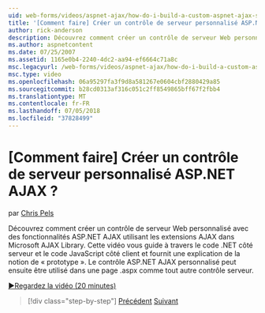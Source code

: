 ```yaml
---
uid: web-forms/videos/aspnet-ajax/how-do-i-build-a-custom-aspnet-ajax-server-control
title: '[Comment faire] Créer un contrôle de serveur personnalisé ASP.NET AJAX ? | Microsoft Docs'
author: rick-anderson
description: Découvrez comment créer un contrôle de serveur Web personnalisé avec des fonctionnalités ASP.NET AJAX utilisant les extensions AJAX dans Microsoft AJAX Library. Cette vidéo vous guide à...
ms.author: aspnetcontent
ms.date: 07/25/2007
ms.assetid: 1165e0b4-2240-4dc2-aa94-ef6664c71a8c
msc.legacyurl: /web-forms/videos/aspnet-ajax/how-do-i-build-a-custom-aspnet-ajax-server-control
msc.type: video
ms.openlocfilehash: 06a95297fa3f9d8a581267e0604cbf2880429a85
ms.sourcegitcommit: b28cd0313af316c051c2ff8549865bff67f2fbb4
ms.translationtype: MT
ms.contentlocale: fr-FR
ms.lasthandoff: 07/05/2018
ms.locfileid: "37828499"
---
```

<a name="how-do-i-build-a-custom-aspnet-ajax-server-control"></a>[Comment faire] Créer un contrôle de serveur personnalisé ASP.NET AJAX ?
====================
par [Chris Pels](https://twitter.com/chrispels)

Découvrez comment créer un contrôle de serveur Web personnalisé avec des fonctionnalités ASP.NET AJAX utilisant les extensions AJAX dans Microsoft AJAX Library. Cette vidéo vous guide à travers le code .NET côté serveur et le code JavaScript côté client et fournit une explication de la notion de « prototype ». Le contrôle ASP.NET AJAX personnalisé peut ensuite être utilisé dans une page .aspx comme tout autre contrôle serveur.

[&#9654;Regardez la vidéo (20 minutes)](https://channel9.msdn.com/Blogs/ASP-NET-Site-Videos/how-do-i-build-a-custom-aspnet-ajax-server-control)

> [!div class="step-by-step"]
> [Précédent](how-do-i-debug-aspnet-ajax-applications-using-visual-studio-2005.md)
> [Suivant](how-do-i-use-javascript-to-refresh-an-aspnet-ajax-updatepanel.md)
